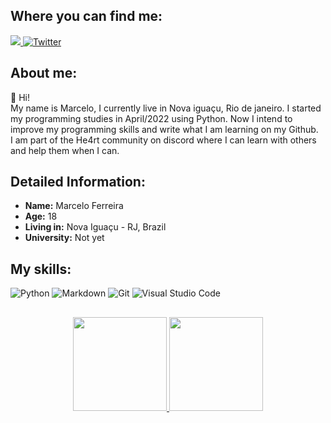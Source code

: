 ## **Where you can find me:**

<div>
    </a>
    <a target='_blank' href="https://www.linkedin.com/in/marcelo-ferreira2003/">
        <img src="https://img.shields.io/badge/LinkedIn-0077B5?style=for-the-badge&logo=linkedin&logoColor=white">
    <a href="https://twitter.com/Marcelo_frr"><img alt=Twitter src="https://img.shields.io/badge/twitter-%231DA1F2.svg?style=for-the-badge&logo=Twitter&logoColor=white">
    </a>
</div>

## **About me:**
👋 Hi!             
My name is Marcelo, I currently live in Nova iguaçu, Rio de janeiro. 
I started my programming studies in April/2022 using Python. Now I intend to improve my programming skills and write what I am learning on my Github.    
I am part of the He4rt community on discord where I can learn with others and help them when I can. 

 ## **Detailed Information:**
 - **Name:** Marcelo Ferreira
 - **Age:** 18
 - **Living in:** Nova Iguaçu - RJ, Brazil
 - **University:** Not yet

## **My skills:**

![Python](https://img.shields.io/badge/Python-FFD43B?style=for-the-badge&logo=python&logoColor=black)
![Markdown](https://img.shields.io/badge/markdown-%23000000.svg?style=for-the-badge&logo=markdown&logoColor=white)
![Git](https://img.shields.io/badge/git-%23F05033.svg?style=for-the-badge&logo=git&logoColor=black)
![Visual Studio Code](https://img.shields.io/badge/Visual%20Studio%20Code-0078d7.svg?style=for-the-badge&logo=visual-studio-code&logoColor=white)

##

<div align="center">
  <a href="https://github.com/Marcelo-4ever">
  <img height="150em" src="https://github-readme-stats.vercel.app/api?username=Marcelo-4ever&show_icons=true&theme=synthwave&include_all_commits=true&count_private=true"/>
  <img height="150em" src="https://github-readme-stats.vercel.app/api/top-langs/?username=Marcelo-4ever&layout=compact&langs_count=7&theme=synthwave"/>
</div>
